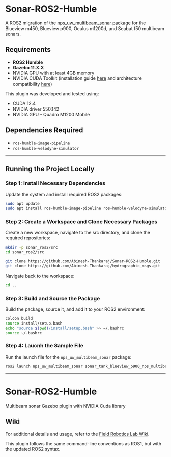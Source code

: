 # Sonar-ROS2-Humble

A ROS2 migration of the [nps_uw_multibeam_sonar package](https://github.com/Field-Robotics-Lab/nps_uw_multibeam_sonar) for the Blueview m450, Blueview p900, Oculus m1200d, and Seabat f50 multibeam sonars. 

## Requirements

- **ROS2 Humble**
- **Gazebo 11.X.X**
- NVIDIA GPU with at least 4GB memory
- NVIDIA CUDA Toolkit (installation guide [here](https://docs.nvidia.com/cuda/cuda-installation-guide-linux/index.html) and architecture compatibility [here](https://docs.nvidia.com/cuda/cuda-toolkit-release-notes/index.html))

This plugin was developed and tested using:
- CUDA 12.4
- NVIDIA driver 550.142
- NVIDIA GPU - Quadro M1200 Mobile

## Dependencies Required

- `ros-humble-image-pipeline`
- `ros-humble-velodyne-simulator`

---

## Running the Project Locally

### Step 1: Install Necessary Dependencies
Update the system and install required ROS2 packages:
```bash
sudo apt update
sudo apt install ros-humble-image-pipeline ros-humble-velodyne-simulator
```

### Step 2: Create a Workspace and Clone Necessary Packages
Create a new workspace, navigate to the src directory, and clone the required repositories:
```bash
mkdir -p sonar_ros2/src
cd sonar_ros2/src

git clone https://github.com/Abinesh-Thankaraj/Sonar-ROS2-Humble.git
git clone https://github.com/Abinesh-Thankaraj/hydrographic_msgs.git
```
Navigate back to the workspace:
```bash
cd ..
```

### Step 3: Build and Source the Package
Build the package, source it, and add it to your ROS2 environment:
```bash
colcon build
source install/setup.bash
echo "source $(pwd)/install/setup.bash" >> ~/.bashrc
source ~/.bashrc
```

### Step 4: Laucnh the Sample File
Run the launch file for the `nps_uw_multibeam_sonar` package:
```bash
ros2 launch nps_uw_multibeam_sonar sonar_tank_blueview_p900_nps_multibeam.launch.py
```

---

# Sonar-ROS2-Humble
Multibeam sonar Gazebo plugin with NVIDIA Cuda library 

## Wiki

For additional details and usage, refer to the [Field Robotics Lab Wiki](https://github.com/Field-Robotics-Lab/dave/wiki/Multibeam-Forward-Looking-Sonar).

This plugin follows the same command-line conventions as ROS1, but with the updated ROS2 syntax.
